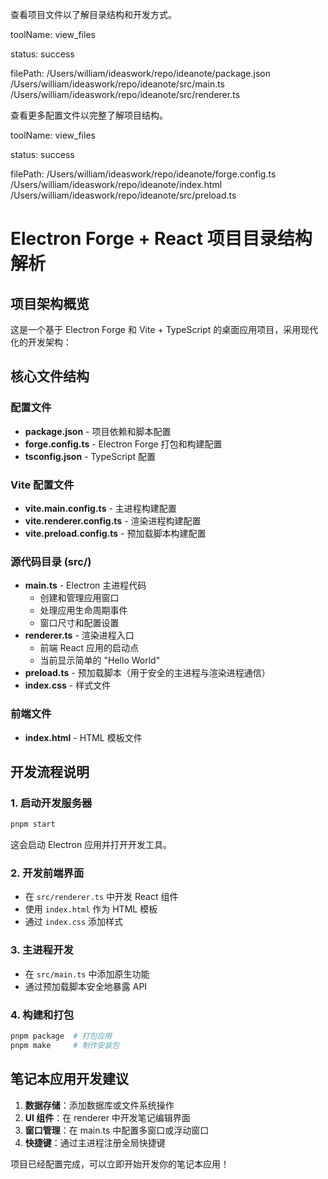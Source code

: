


          
查看项目文件以了解目录结构和开发方式。
        
            
toolName: view_files
            
status: success
          
            
filePath: /Users/william/ideaswork/repo/ideanote/package.json
/Users/william/ideaswork/repo/ideanote/src/main.ts
/Users/william/ideaswork/repo/ideanote/src/renderer.ts
          
查看更多配置文件以完整了解项目结构。
        
            
toolName: view_files
            
status: success
          
            
filePath: /Users/william/ideaswork/repo/ideanote/forge.config.ts
/Users/william/ideaswork/repo/ideanote/index.html
/Users/william/ideaswork/repo/ideanote/src/preload.ts
          
# Electron Forge + React 项目目录结构解析

## 项目架构概览

这是一个基于 Electron Forge 和 Vite + TypeScript 的桌面应用项目，采用现代化的开发架构：

## 核心文件结构

### 配置文件
- **package.json** - 项目依赖和脚本配置
- **forge.config.ts** - Electron Forge 打包和构建配置
- **tsconfig.json** - TypeScript 配置

### Vite 配置文件
- **vite.main.config.ts** - 主进程构建配置
- **vite.renderer.config.ts** - 渲染进程构建配置  
- **vite.preload.config.ts** - 预加载脚本构建配置

### 源代码目录 (src/)
- **main.ts** - Electron 主进程代码
  - 创建和管理应用窗口
  - 处理应用生命周期事件
  - 窗口尺寸和配置设置
- **renderer.ts** - 渲染进程入口
  - 前端 React 应用的启动点
  - 当前显示简单的 "Hello World"
- **preload.ts** - 预加载脚本（用于安全的主进程与渲染进程通信）
- **index.css** - 样式文件

### 前端文件
- **index.html** - HTML 模板文件

## 开发流程说明

### 1. 启动开发服务器
```bash
pnpm start
```
这会启动 Electron 应用并打开开发工具。

### 2. 开发前端界面
- 在 `src/renderer.ts` 中开发 React 组件
- 使用 `index.html` 作为 HTML 模板
- 通过 `index.css` 添加样式

### 3. 主进程开发
- 在 `src/main.ts` 中添加原生功能
- 通过预加载脚本安全地暴露 API

### 4. 构建和打包
```bash
pnpm package  # 打包应用
pnpm make     # 制作安装包
```

## 笔记本应用开发建议

1. **数据存储**：添加数据库或文件系统操作
2. **UI 组件**：在 renderer 中开发笔记编辑界面
3. **窗口管理**：在 main.ts 中配置多窗口或浮动窗口
4. **快捷键**：通过主进程注册全局快捷键

项目已经配置完成，可以立即开始开发你的笔记本应用！
        